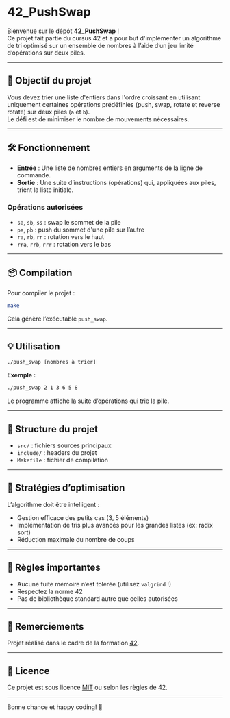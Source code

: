 # 42_PushSwap

Bienvenue sur le dépôt **42_PushSwap** !  
Ce projet fait partie du cursus 42 et a pour but d'implémenter un algorithme de tri optimisé sur un ensemble de nombres à l’aide d’un jeu limité d’opérations sur deux piles.

---

## 🚀 Objectif du projet

Vous devez trier une liste d'entiers dans l'ordre croissant en utilisant uniquement certaines opérations prédéfinies (push, swap, rotate et reverse rotate) sur deux piles (`a` et `b`).  
Le défi est de minimiser le nombre de mouvements nécessaires.

---

## 🛠️ Fonctionnement

- **Entrée** : Une liste de nombres entiers en arguments de la ligne de commande.
- **Sortie** : Une suite d’instructions (opérations) qui, appliquées aux piles, trient la liste initiale.

### Opérations autorisées

- `sa`, `sb`, `ss` : swap le sommet de la pile
- `pa`, `pb` : push du sommet d'une pile sur l’autre
- `ra`, `rb`, `rr` : rotation vers le haut
- `rra`, `rrb`, `rrr` : rotation vers le bas

---

## 📦 Compilation

Pour compiler le projet :

```bash
make
```

Cela génère l’exécutable `push_swap`.

---

## 💡 Utilisation

```bash
./push_swap [nombres à trier]
```

**Exemple :**
```bash
./push_swap 2 1 3 6 5 8
```

Le programme affiche la suite d’opérations qui trie la pile.

---

## 📁 Structure du projet

- `src/` : fichiers sources principaux
- `include/` : headers du projet
- `Makefile` : fichier de compilation

---

## 🧠 Stratégies d’optimisation

L’algorithme doit être intelligent :
- Gestion efficace des petits cas (3, 5 éléments)
- Implémentation de tris plus avancés pour les grandes listes (ex: radix sort)
- Réduction maximale du nombre de coups

---

## 📝 Règles importantes

- Aucune fuite mémoire n’est tolérée (utilisez `valgrind` !)
- Respectez la norme 42
- Pas de bibliothèque standard autre que celles autorisées

---

## 🙌 Remerciements

Projet réalisé dans le cadre de la formation [42](https://42.fr/).

---

## 📄 Licence

Ce projet est sous licence [MIT](LICENSE) ou selon les règles de 42.

---

Bonne chance et happy coding! 🚦
